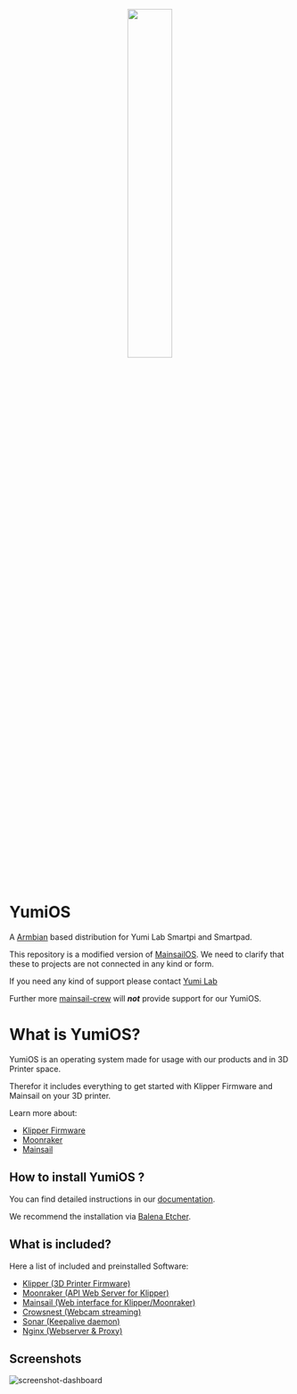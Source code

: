 <p align="center">
<img src=".github/sdcard-logo.png" style="width:40%" >
</p>

# YumiOS

A [Armbian](https://www.armbian.com) based distribution for Yumi Lab Smartpi and Smartpad.

This repository is a modified version of [MainsailOS](https://github.com/mainsail-crew/MainsailOS).
We need to clarify that these to projects are not connected in any kind or form.

If you need any kind of support please contact [Yumi Lab](https://wiki.yumi-lab.com)

Further more [mainsail-crew](https://github.com/mainsail-crew) will _**not**_ provide support for our YumiOS.

# What is YumiOS?

YumiOS is an operating system made for usage with our products and in 3D Printer space.

Therefor it includes everything to get started with Klipper Firmware and Mainsail on your 3D printer.

Learn more about:

-   [Klipper Firmware](https://www.klipper3d.org/)
-   [Moonraker](https://moonraker.readthedocs.io/en/latest/)
-   [Mainsail](https://docs.mainsail.xyz/)

## How to install YumiOS ?

You can find detailed instructions in our [documentation](https://wiki.yumi-lab.com/).

We recommend the installation via [Balena Etcher](https://etcher.balena.io/).

## What is included?

Here a list of included and preinstalled Software:

-   [Klipper (3D Printer Firmware)](https://github.com/Klipper3d/klipper)
-   [Moonraker (API Web Server for Klipper)](https://github.com/Arksine/moonraker)
-   [Mainsail (Web interface for Klipper/Moonraker)](https://github.com/mainsail-crew/mainsail)
-   [Crowsnest (Webcam streaming)](https://github.com/mainsail-crew/crowsnest)
-   [Sonar (Keepalive daemon)](https://github.com/mainsail-crew/sonar)
-   [Nginx (Webserver & Proxy)](https://nginx.org/en/)

## Screenshots

![screenshot-dashboard](https://github.com/mainsail-crew/docs/raw/master/assets/img/screenshot.png)
